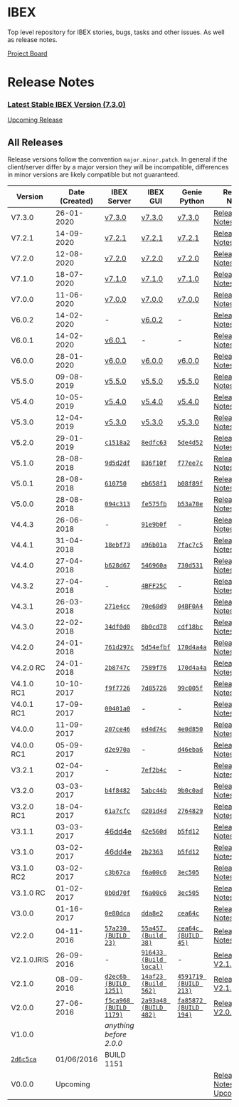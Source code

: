 # IBEX
Top level repository for IBEX stories, bugs, tasks and other issues. As well as release notes.

[Project Board](https://github.com/ISISComputingGroup/IBEX/projects/1)

# Release Notes

### [Latest Stable IBEX Version (7.3.0)](release_notes/Release-Notes-v7.3.0.md)

[Upcoming Release](release_notes/ReleaseNotes_Upcoming.md)

## All Releases

Release versions follow the convention `major.minor.patch`. In general if the client/server differ by a major version 
they will be incompatible, differences in minor versions are likely compatible but not guaranteed.

| Version | Date (Created)       |IBEX Server | IBEX GUI  | Genie Python |Release Notes | 
| ------- | ----------           | -----      | ------------  | -------- | -------- |
| V7.3.0  | 26-01-2020 | [v7.3.0](https://github.com/ISISComputingGroup/EPICS/tree/Release_7.3.0) | [v7.3.0](https://github.com/ISISComputingGroup/ibex_gui/tree/Release_7.3.0) | [v7.3.0](https://github.com/ISISComputingGroup/genie_python/tree/Release_7.3.0) | [Release Notes v7.3.0](release_notes/Release-Notes-7.3.0.md) |
| V7.2.1  | 14-09-2020 | [v7.2.1](https://github.com/ISISComputingGroup/EPICS/tree/Release_7.2.1) | [v7.2.1](https://github.com/ISISComputingGroup/ibex_gui/tree/Release_7.2.1) | [v7.2.1](https://github.com/ISISComputingGroup/genie_python/tree/Release_7.2.1) | [Release Notes v7.2.1](release_notes/Release-Notes-v7.2.1.md) |
| V7.2.0  | 12-08-2020 | [v7.2.0](https://github.com/ISISComputingGroup/EPICS/tree/Release_7.2.0) | [v7.2.0](https://github.com/ISISComputingGroup/ibex_gui/tree/Release_7.2.0) | [v7.2.0](https://github.com/ISISComputingGroup/genie_python/tree/Release_7.2.0) | [Release Notes v7.2.0](release_notes/Release-Notes-v7.2.0.md) |
| V7.1.0  | 18-07-2020 | [v7.1.0](https://github.com/ISISComputingGroup/EPICS/tree/Release_7.1.0) | [v7.1.0](https://github.com/ISISComputingGroup/ibex_gui/tree/Release_7.1.0) | [v7.1.0](https://github.com/ISISComputingGroup/genie_python/tree/Release_7.1.0) | [Release Notes v7.1.0](release_notes/Release-Notes-v7.1.0.md) |
| V7.0.0  | 11-06-2020 | [v7.0.0](https://github.com/ISISComputingGroup/EPICS/tree/Release_7.0.0) | [v7.0.0](https://github.com/ISISComputingGroup/ibex_gui/tree/Release_7.0.0) | [v7.0.0](https://github.com/ISISComputingGroup/genie_python/tree/Release_7.0.0) | [Release Notes v7.0.0](release_notes/Release-Notes-v7.0.0.md) |
| V6.0.2  | 14-02-2020 | - | [v6.0.2](https://github.com/ISISComputingGroup/ibex_gui/tree/Release_6.0.2) | - | [Release Notes v6.0.2](release_notes/Release-Notes-v6.0.2.md) |
| V6.0.1  | 14-02-2020 | [v6.0.1](https://github.com/ISISComputingGroup/EPICS/tree/Release_6.0.1) | - | - | [Release Notes v6.0.1](release_notes/Release-Notes-v6.0.1.md) |
| V6.0.0  | 28-01-2020 | [v6.0.0](https://github.com/ISISComputingGroup/EPICS/tree/Release_6.0.0) | [v6.0.0](https://github.com/ISISComputingGroup/ibex_gui/tree/Release_6.0.0) | [v6.0.0](https://github.com/ISISComputingGroup/genie_python/tree/Release_6.0.0) | [Release Notes v6.0.0](release_notes/Release-Notes-v6.0.0.md) |
| V5.5.0  | 09-08-2019 | [v5.5.0](https://github.com/ISISComputingGroup/EPICS/tree/Release_5.5.0) | [v5.5.0](https://github.com/ISISComputingGroup/ibex_gui/tree/Release_5.5.0) | [v5.5.0](https://github.com/ISISComputingGroup/genie_python/tree/Release_5.5.0) | [Release Notes v5.5.0](release_notes/Release-Notes-v5.5.0.md) | 
| V5.4.0  | 10-05-2019 | [v5.4.0](https://github.com/ISISComputingGroup/EPICS/tree/v5.4.0) | [v5.4.0](https://github.com/ISISComputingGroup/ibex_gui/tree/v5.4.0) | [v5.4.0](https://github.com/ISISComputingGroup/genie_python/tree/v5.4.0) | [Release Notes v5.4.0](release_notes/Release-Notes-v5.4.0.md) | 
| V5.3.0  | 12-04-2019 | [v5.3.0](https://github.com/ISISComputingGroup/EPICS/tree/v5.3.0) | [v5.3.0](https://github.com/ISISComputingGroup/ibex_gui/tree/v5.3.0) | [v5.3.0](https://github.com/ISISComputingGroup/genie_python/tree/v5.3.0) | [Release Notes v5.3.0](release_notes/Release-Notes-v5.3.0.md) | 
| V5.2.0  | 29-01-2019 | [`c1518a2`](https://github.com/ISISComputingGroup/EPICS/tree/v5.2.0) | [`8edfc63`](https://github.com/ISISComputingGroup/ibex_gui/tree/Release_5.2.0) | [`5de4d52`](https://github.com/ISISComputingGroup/genie_python/tree/v5.2.0) | [Release Notes v5.2.0](release_notes/Release-Notes-v5.2.0.md) | 
| V5.1.0  | 28-08-2018 | [`9d5d2df`](https://github.com/ISISComputingGroup/EPICS/tree/v5.1.0) | [`836f10f`](https://github.com/ISISComputingGroup/ibex_gui/tree/v5.1.0) | [`f77ee7c`](https://github.com/ISISComputingGroup/genie_python/tree/v5.1.0) | [Release Notes v5.1.0](release_notes/Release-Notes-v5.1.0.md) | 
| V5.0.1  | 28-08-2018 | [`610750`](https://github.com/ISISComputingGroup/EPICS/tree/v5.0.1) | [`eb658f1`](https://github.com/ISISComputingGroup/ibex_gui/tree/v5.0.1) | [`b08f89f`](https://github.com/ISISComputingGroup/genie_python/tree/v5.0.1) | [Release Notes v5.0.1](release_notes/Release-Notes-v5.0.1.md) | 
| V5.0.0  | 28-08-2018 | [`094c313`](https://github.com/ISISComputingGroup/EPICS/tree/Release_5.0.0) | [`fe575fb`](https://github.com/ISISComputingGroup/ibex_gui/tree/Release_5.0.0) | [`b53a70e`](https://github.com/ISISComputingGroup/genie_python/tree/Release_5.0.0) | [Release Notes v5.0.0](release_notes/Release-Notes-v5.0.0.md) | 
| V4.4.3  | 26-06-2018 | - | [`91e9b0f`](https://github.com/ISISComputingGroup/ibex_gui/tree/v4.4.3) | - | [Release Notes v4.4.3](release_notes/Release-Notes-v4.4.3.md) | 
| V4.4.1  | 31-04-2018 | [`18ebf73`](https://github.com/ISISComputingGroup/EPICS/tree/v4.4.1) | [`a96b01a`](https://github.com/ISISComputingGroup/ibex_gui/tree/v4.4.1) | [`7fac7c5`](https://github.com/ISISComputingGroup/genie_python/tree/v4.4.1) | [Release Notes v4.4.1](release_notes/Release-Notes-v4.4.1.md) | 
| V4.4.0  | 27-04-2018 | [`b628d67`](https://github.com/ISISComputingGroup/EPICS/tree/v4.4.0) | [`546960a`](https://github.com/ISISComputingGroup/ibex_gui/tree/v4.4.0) | [`730d531`](https://github.com/ISISComputingGroup/genie_python/tree/v4.4.0) | [Release Notes v4.4.0](release_notes/Release-Notes-v4.4.0.md) | 
| V4.3.2  | 27-04-2018 | - | [`4BFF25C`](https://github.com/ISISComputingGroup/ibex_gui/tree/v4.3.2) | - | [Release Notes v4.3.2](release_notes/Release-Notes-v4.3.2.md) | 
| V4.3.1  | 26-03-2018 | [`271e4cc`](https://github.com/ISISComputingGroup/EPICS/tree/v4.3.1) | [`70e68d9`](https://github.com/ISISComputingGroup/ibex_gui/tree/v4.3.1) | [`04BF0A4`](https://github.com/ISISComputingGroup/genie_python/tree/v4.3.1)   | [Release Notes v4.3.1](release_notes/Release-Notes-v4.3.1.md) | 
| V4.3.0  | 22-02-2018 | [`34df0d0`](https://github.com/ISISComputingGroup/EPICS/tree/v4.3.0) | [`8b0cd78`](https://github.com/ISISComputingGroup/ibex_gui/tree/v4.3.0) | [`cdf18bc`](https://github.com/ISISComputingGroup/genie_python/tree/v4.3.0)   | [Release Notes v4.3.0](release_notes/Release-Notes-v4.3.0.md) | 
| V4.2.0  | 24-01-2018 | [`761d297c`](https://github.com/ISISComputingGroup/EPICS/tree/v4.2.0) | [`5d54efbf`](https://github.com/ISISComputingGroup/ibex_gui/tree/v4.2.0) | [`170d4a4a`](https://github.com/ISISComputingGroup/genie_python/tree/v4.2.0)   | [Release Notes v4.2.0](release_notes/Release-Notes-v4.2.0.md) | 
| V4.2.0 RC  | 24-01-2018 | [`2b8747c`](https://github.com/ISISComputingGroup/EPICS/tree/v4.2.0_RC) | [`7589f76`](https://github.com/ISISComputingGroup/ibex_gui/tree/v4.2.0RC) | [`170d4a4a`](https://github.com/ISISComputingGroup/genie_python/tree/v4.2.0)   | [Release Notes v4.2.0](release_notes/Release-Notes-v4.2.0.md) | 
| V4.1.0 RC1 | 10-10-2017 | [`f9f7726`](https://github.com/ISISComputingGroup/EPICS/tree/V4.1.0) | [`7d85726`](https://github.com/ISISComputingGroup/ibex_gui/tree/V4.1.0) | [`99c005f`](https://github.com/ISISComputingGroup/genie_python/tree/V4.1.0)  | [Release Notes v4.1.0](release_notes/Release-Notes-v4.1.0.md) | 
| V4.0.1 RC1 | 17-09-2017 | [`00401a0`](https://github.com/ISISComputingGroup/EPICS/tree/00401a0) | - | -  | [Release Notes v4.0.0](release_notes/Release-Notes-v4.0.0.md) | 
| V4.0.0 | 11-09-2017 | [`207ce46`](https://github.com/ISISComputingGroup/EPICS/tree/v4.0.0_RC2) | [`ed4d74c`](https://github.com/ISISComputingGroup/ibex_gui/tree/v4.0.0) | [`4e0d850`](https://github.com/ISISComputingGroup/genie_python/tree/v4.0.0)  | [Release Notes v4.0.0](release_notes/Release-Notes-v4.0.0.md) | 
| V4.0.0 RC1 | 05-09-2017 | [`d2e970a`](https://github.com/ISISComputingGroup/EPICS/tree/v4.0.0) | - | [`d46eba6`](https://github.com/ISISComputingGroup/genie_python/tree/v4.0.0)  | [Release Notes v4.0.0](release_notes/Release-Notes-v4.0.0.md) | 
| V3.2.1 | 02-04-2017 | - | [`7ef2b4c`](https://github.com/ISISComputingGroup/ibex_gui/tree/Release_3.2.1) | - | [Release Notes v3.2.1](release_notes/Release-Notes-v3.2.1.md) | 
| V3.2.0 | 03-03-2017 | [`b4f8482`](https://github.com/ISISComputingGroup/EPICS/tree/v3.2.0) | [`5abc44b`](https://github.com/ISISComputingGroup/ibex_gui/tree/v3.2.0) | [`9b0c0ad`](https://github.com/ISISComputingGroup/genie_python/tree/v3.2.0)  | [Release Notes v3.2.0](release_notes/Release-Notes-v3.2.0.md) | 
| V3.2.0 RC1 | 18-04-2017 | [`61a7cfc`](https://github.com/ISISComputingGroup/EPICS/commit/d201d4ddcaccd637509765567b661eb1af781880) | [`d201d4d`](https://github.com/ISISComputingGroup/ibex_gui/commit/5abc44b7ef85c557cd47c54b1e450b3635c908d6) | [`2764829`](https://github.com/ISISComputingGroup/genie_python/commit/27648294b709f974830412655c24bfb4af2347e6)  | [Release Notes v3.2.0](release_notes/Release-Notes-v3.2.0.md) | 
| V3.1.1 | 03-03-2017 | [46dd4e](https://github.com/ISISComputingGroup/EPICS/tree/v3.1.0) | [`42e560d`](https://github.com/ISISComputingGroup/ibex_gui/tree/Release_3.1.1) | [`b5fd12`](https://github.com/ISISComputingGroup/genie_python/tree/v3.1.0)  | [Release Notes v3.1.1](release_notes/Release-Notes-v3.1.1.md) | 
| V3.1.0 | 03-02-2017 | [46dd4e](https://github.com/ISISComputingGroup/EPICS/tree/v3.1.0) | [`2b2363`](https://github.com/ISISComputingGroup/ibex_gui/tree/v3.1.0) | [`b5fd12`](https://github.com/ISISComputingGroup/genie_python/tree/v3.1.0)  | [Release Notes v3.1.0](release_notes/Release-Notes-v3.1.0.md) | 
| V3.1.0 RC2 | 03-02-2017 |[`c3b67ca`](https://github.com/ISISComputingGroup/EPICS/tree/c3b67cacbe920f0b2a2a010331c69a2e0f8e67d0) | [`f6a00c6`](https://github.com/ISISComputingGroup/ibex_gui/tree/f6a00c62ba676e371f4565df513fc95113c7363c) | [`3ec505`](https://github.com/ISISComputingGroup/genie_python/tree/3ec505fc758309620c33cdc88af6abe55233b7a0)  | [Release Notes v3.1.0](release_notes/Release-Notes-v3.1.0.md) | 
| V3.1.0 RC | 01-02-2017 |[`0b0d70f`](https://github.com/ISISComputingGroup/EPICS/tree/b84a6f4ca4c36b0e95c7ee4beb947e7c4077da98) | [`f6a00c6`](https://github.com/ISISComputingGroup/ibex_gui/tree/f6a00c62ba676e371f4565df513fc95113c7363c) | [`3ec505`](https://github.com/ISISComputingGroup/genie_python/tree/3ec505fc758309620c33cdc88af6abe55233b7a0)  | [Release Notes v3.1.0](release_notes/Release-Notes-v3.1.0.md) | 
| V3.0.0  | 01-16-2017 |[`0e80dca`](https://github.com/ISISComputingGroup/EPICS/tree/0e80dcace185952b746eb9fae8ccb418eb4329a4) | [`dda8e2`](https://github.com/ISISComputingGroup/ibex_gui/tree/dda8e2b20ab94f429b162d5374a4efa11eb3abd2) | [`cea64c`](https://github.com/ISISComputingGroup/genie_python/tree/cea64c85ba23382e91e8e325d9e919ef71deaf5d)  | [Release Notes v3.0.0](release_notes/Release-Notes-v3.0.0.md) | 
| V2.2.0  | 04-11-2016 |[`57a230 (BUILD 23)`](https://github.com/ISISComputingGroup/EPICS/tree/57a2309a91dd320b5244da3721eb967f56e8b668) | [`55a457 (Build 38)`](https://github.com/ISISComputingGroup/ibex_gui/tree/55a457e37fcaacdf6a7dc7a66c6140bc985929d4) | [`cea64c (BUILD 45)`](https://github.com/ISISComputingGroup/genie_python/tree/cea64c85ba23382e91e8e325d9e919ef71deaf5d)  | [Release Notes v2.2.0](release_notes/Release-Notes-v2.2.0.md) | 
| V2.1.0.IRIS  | 26-09-2016 | - | [`916433 (Build local)`](https://github.com/ISISComputingGroup/ibex_gui/releases/tag/v2.1.0.IRIS) | - | [ReleaseNotes V2.1.0.IRIS](release_notes/ReleaseNotes_V2.1.0.IRIS.md) | 
| V2.1.0  | 08-09-2016 | [`d2ec6b (BUILD 1251)`](https://github.com/ISISComputingGroup/EPICS/tree/d2ec6b5891c681676a8705dbe793c6433f8eeeb1) | [`14af23 (Build 562)`](https://github.com/ISISComputingGroup/ibex_gui/tree/14af23ee7d895e17ad16a3888cab2cb0dd697072) | [`4591719 (BUILD 213)`](https://github.com/ISISComputingGroup/genie_python/tree/4591719)  | [ReleaseNotes V2.1.0](release_notes/ReleaseNotes_v2.1.0.md) | 
| V2.0.0  | 27-06-2016 | [`f5ca968 (BUILD 1179)`](https://github.com/ISISComputingGroup/EPICS/tree/f5ca968) | [`2a93a48 (BUILD 482)`](https://github.com/ISISComputingGroup/ibex_gui/tree/2a93a48919841d077b907b62aa6cdc0e6fcff24a) | [`fa85872 (BUILD 194)`](https://github.com/ISISComputingGroup/genie_python/tree/fa858726f9b7b1d24b11da196bf7a666195e5b3a ) | [ReleaseNotes V2.0.0](release_notes/ReleaseNotes_v2.0.0.md) | 
| V1.0.0  |  | *anything before 2.0.0* | | | | 
| [`2d6c5ca`](https://github.com/ISISComputingGroup/EPICS/tree/2d6c5ca)  | 01/06/2016  | BUILD 1151 | | |   |
| V0.0.0 | Upcoming | | | | [Release Notes Upcoming](release_notes/ReleaseNotes_Upcoming.md) |
